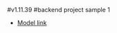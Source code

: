 #v1.11.39
#backend project sample 1

- [Model link](https://app.eraser.io/workspace/YtPqZ1VogxGy1jzIDkzj)
